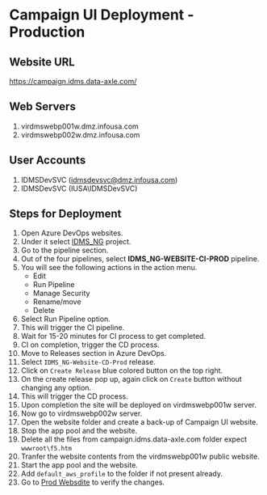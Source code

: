 # Campaign UI Deployment - Production

## Website URL
https://campaign.idms.data-axle.com/

## Web Servers

 1. virdmswebp001w.dmz.infousa.com
 2. virdmswebp002w.dmz.infousa.com

## User Accounts

 1. IDMSDevSVC (idmsdevsvc@dmz.infousa.com)
 2. IDMSDevSVC (IUSA\IDMSDevSVC)
   
## Steps for Deployment
 
 1. Open Azure DevOps websites.
 2. Under it select [IDMS_NG](https://infogroupidms.visualstudio.com/IDMS_NG) project.
 3. Go to the pipeline section.
 4. Out of the four pipelines, select **IDMS_NG-WEBSITE-CI-PROD** pipeline.
 5. You will see the following actions in the action menu.
	  - Edit
	  - Run Pipeline
	  - Manage Security
	  - Rename/move
	  - Delete
6. Select Run Pipeline option.
7. This will trigger the CI pipeline.
8. Wait for 15-20 minutes for CI process to get completed.
9. CI on completion, trigger the CD process.
10. Move to Releases section in Azure DevOps.
11. Select `IDMS_NG-Website-CD-Prod` release.
12. Click on `Create Release`  blue colored button on the top right.
13. On the create release pop up, again click on `Create` button without changing any option.
14. This will trigger the CD process.
15. Upon completion the site will be deployed on virdmswebp001w server.
16. Now go to virdmswebp002w server.
17. Open the website folder and create a back-up of Campaign UI website.
18. Stop the app pool and the website.
19. Delete all the files from campaign.idms.data-axle.com folder expect `wwwroot\f5.htm`
20. Tranfer the website contents from the virdmswebp001w public website.
21. Start the app pool and the website.
22. Add `default_aws_profile` to the folder if not present already.
23. Go to [Prod Websdite](https://campaign.idms.data-axle.com/) to verify the changes.